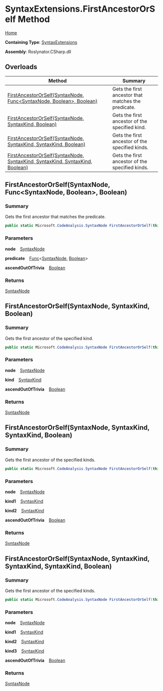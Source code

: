 # SyntaxExtensions\.FirstAncestorOrSelf Method

[Home](../../../../README.md)

**Containing Type**: [SyntaxExtensions](../README.md)

**Assembly**: Roslynator\.CSharp\.dll

## Overloads

| Method | Summary |
| ------ | ------- |
| [FirstAncestorOrSelf(SyntaxNode, Func\<SyntaxNode, Boolean>, Boolean)](#Roslynator_CSharp_SyntaxExtensions_FirstAncestorOrSelf_Microsoft_CodeAnalysis_SyntaxNode_System_Func_Microsoft_CodeAnalysis_SyntaxNode_System_Boolean__System_Boolean_) | Gets the first ancestor that matches the predicate\. |
| [FirstAncestorOrSelf(SyntaxNode, SyntaxKind, Boolean)](#Roslynator_CSharp_SyntaxExtensions_FirstAncestorOrSelf_Microsoft_CodeAnalysis_SyntaxNode_Microsoft_CodeAnalysis_CSharp_SyntaxKind_System_Boolean_) | Gets the first ancestor of the specified kind\. |
| [FirstAncestorOrSelf(SyntaxNode, SyntaxKind, SyntaxKind, Boolean)](#Roslynator_CSharp_SyntaxExtensions_FirstAncestorOrSelf_Microsoft_CodeAnalysis_SyntaxNode_Microsoft_CodeAnalysis_CSharp_SyntaxKind_Microsoft_CodeAnalysis_CSharp_SyntaxKind_System_Boolean_) | Gets the first ancestor of the specified kinds\. |
| [FirstAncestorOrSelf(SyntaxNode, SyntaxKind, SyntaxKind, SyntaxKind, Boolean)](#Roslynator_CSharp_SyntaxExtensions_FirstAncestorOrSelf_Microsoft_CodeAnalysis_SyntaxNode_Microsoft_CodeAnalysis_CSharp_SyntaxKind_Microsoft_CodeAnalysis_CSharp_SyntaxKind_Microsoft_CodeAnalysis_CSharp_SyntaxKind_System_Boolean_) | Gets the first ancestor of the specified kinds\. |

## FirstAncestorOrSelf\(SyntaxNode, Func\<SyntaxNode, Boolean>, Boolean\) <a name="Roslynator_CSharp_SyntaxExtensions_FirstAncestorOrSelf_Microsoft_CodeAnalysis_SyntaxNode_System_Func_Microsoft_CodeAnalysis_SyntaxNode_System_Boolean__System_Boolean_"></a>

### Summary

Gets the first ancestor that matches the predicate\.

```csharp
public static Microsoft.CodeAnalysis.SyntaxNode FirstAncestorOrSelf(this Microsoft.CodeAnalysis.SyntaxNode node, Func<Microsoft.CodeAnalysis.SyntaxNode, bool> predicate, bool ascendOutOfTrivia = true)
```

### Parameters

**node** &ensp; [SyntaxNode](https://docs.microsoft.com/en-us/dotnet/api/microsoft.codeanalysis.syntaxnode)

**predicate** &ensp; [Func](https://docs.microsoft.com/en-us/dotnet/api/system.func-2)\<[SyntaxNode](https://docs.microsoft.com/en-us/dotnet/api/microsoft.codeanalysis.syntaxnode), [Boolean](https://docs.microsoft.com/en-us/dotnet/api/system.boolean)>

**ascendOutOfTrivia** &ensp; [Boolean](https://docs.microsoft.com/en-us/dotnet/api/system.boolean)

### Returns

[SyntaxNode](https://docs.microsoft.com/en-us/dotnet/api/microsoft.codeanalysis.syntaxnode)

## FirstAncestorOrSelf\(SyntaxNode, SyntaxKind, Boolean\) <a name="Roslynator_CSharp_SyntaxExtensions_FirstAncestorOrSelf_Microsoft_CodeAnalysis_SyntaxNode_Microsoft_CodeAnalysis_CSharp_SyntaxKind_System_Boolean_"></a>

### Summary

Gets the first ancestor of the specified kind\.

```csharp
public static Microsoft.CodeAnalysis.SyntaxNode FirstAncestorOrSelf(this Microsoft.CodeAnalysis.SyntaxNode node, Microsoft.CodeAnalysis.CSharp.SyntaxKind kind, bool ascendOutOfTrivia = true)
```

### Parameters

**node** &ensp; [SyntaxNode](https://docs.microsoft.com/en-us/dotnet/api/microsoft.codeanalysis.syntaxnode)

**kind** &ensp; [SyntaxKind](https://docs.microsoft.com/en-us/dotnet/api/microsoft.codeanalysis.csharp.syntaxkind)

**ascendOutOfTrivia** &ensp; [Boolean](https://docs.microsoft.com/en-us/dotnet/api/system.boolean)

### Returns

[SyntaxNode](https://docs.microsoft.com/en-us/dotnet/api/microsoft.codeanalysis.syntaxnode)

## FirstAncestorOrSelf\(SyntaxNode, SyntaxKind, SyntaxKind, Boolean\) <a name="Roslynator_CSharp_SyntaxExtensions_FirstAncestorOrSelf_Microsoft_CodeAnalysis_SyntaxNode_Microsoft_CodeAnalysis_CSharp_SyntaxKind_Microsoft_CodeAnalysis_CSharp_SyntaxKind_System_Boolean_"></a>

### Summary

Gets the first ancestor of the specified kinds\.

```csharp
public static Microsoft.CodeAnalysis.SyntaxNode FirstAncestorOrSelf(this Microsoft.CodeAnalysis.SyntaxNode node, Microsoft.CodeAnalysis.CSharp.SyntaxKind kind1, Microsoft.CodeAnalysis.CSharp.SyntaxKind kind2, bool ascendOutOfTrivia = true)
```

### Parameters

**node** &ensp; [SyntaxNode](https://docs.microsoft.com/en-us/dotnet/api/microsoft.codeanalysis.syntaxnode)

**kind1** &ensp; [SyntaxKind](https://docs.microsoft.com/en-us/dotnet/api/microsoft.codeanalysis.csharp.syntaxkind)

**kind2** &ensp; [SyntaxKind](https://docs.microsoft.com/en-us/dotnet/api/microsoft.codeanalysis.csharp.syntaxkind)

**ascendOutOfTrivia** &ensp; [Boolean](https://docs.microsoft.com/en-us/dotnet/api/system.boolean)

### Returns

[SyntaxNode](https://docs.microsoft.com/en-us/dotnet/api/microsoft.codeanalysis.syntaxnode)

## FirstAncestorOrSelf\(SyntaxNode, SyntaxKind, SyntaxKind, SyntaxKind, Boolean\) <a name="Roslynator_CSharp_SyntaxExtensions_FirstAncestorOrSelf_Microsoft_CodeAnalysis_SyntaxNode_Microsoft_CodeAnalysis_CSharp_SyntaxKind_Microsoft_CodeAnalysis_CSharp_SyntaxKind_Microsoft_CodeAnalysis_CSharp_SyntaxKind_System_Boolean_"></a>

### Summary

Gets the first ancestor of the specified kinds\.

```csharp
public static Microsoft.CodeAnalysis.SyntaxNode FirstAncestorOrSelf(this Microsoft.CodeAnalysis.SyntaxNode node, Microsoft.CodeAnalysis.CSharp.SyntaxKind kind1, Microsoft.CodeAnalysis.CSharp.SyntaxKind kind2, Microsoft.CodeAnalysis.CSharp.SyntaxKind kind3, bool ascendOutOfTrivia = true)
```

### Parameters

**node** &ensp; [SyntaxNode](https://docs.microsoft.com/en-us/dotnet/api/microsoft.codeanalysis.syntaxnode)

**kind1** &ensp; [SyntaxKind](https://docs.microsoft.com/en-us/dotnet/api/microsoft.codeanalysis.csharp.syntaxkind)

**kind2** &ensp; [SyntaxKind](https://docs.microsoft.com/en-us/dotnet/api/microsoft.codeanalysis.csharp.syntaxkind)

**kind3** &ensp; [SyntaxKind](https://docs.microsoft.com/en-us/dotnet/api/microsoft.codeanalysis.csharp.syntaxkind)

**ascendOutOfTrivia** &ensp; [Boolean](https://docs.microsoft.com/en-us/dotnet/api/system.boolean)

### Returns

[SyntaxNode](https://docs.microsoft.com/en-us/dotnet/api/microsoft.codeanalysis.syntaxnode)

